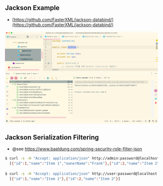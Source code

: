 ## Jackson Example

- [https://github.com/FasterXML/jackson-databind/](https://github.com/FasterXML/jackson-databind/)

![](idea-screenshot.png)

## Jackson Serialization Filtering

- @see https://www.baeldung.com/spring-security-role-filter-json

```bash
$ curl -s -H "Accept: application/json" http://admin:password@localhost:8080/items
  [{"id":1,"name":"Item 1","ownerName":"Frank"},{"id":2,"name":"Item 2","ownerName":"Bob"}]

$ curl -s -H "Accept: application/json" http://user:password@localhost:8080/items
  [{"id":1,"name":"Item 1"},{"id":2,"name":"Item 2"}]
```

